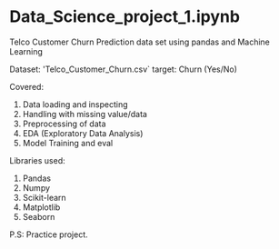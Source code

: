 # Data_Science_project_1.ipynb
Telco Customer Churn Prediction data set using pandas and Machine Learning


Dataset: 'Telco_Customer_Churn.csv`
target: Churn (Yes/No)


Covered:
1. Data loading and inspecting
2. Handling with missing value/data
3. Preprocessing of data
4. EDA (Exploratory Data Analysis)
5. Model Training and eval


Libraries used:
1. Pandas
2. Numpy
3. Scikit-learn
4. Matplotlib
5. Seaborn


P.S: Practice project.
